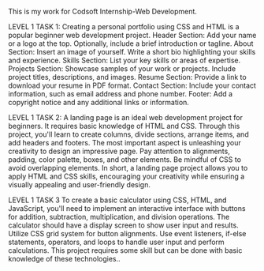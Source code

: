 This is my work for Codsoft Internship-Web Development.

LEVEL 1 TASK 1:
Creating a personal portfolio using CSS and HTML is a popular beginner web development project.
Header Section: Add your name or a logo at the top.
Optionally, include a brief introduction or tagline.
About Section: Insert an image of yourself.
Write a short bio highlighting your skills and experience.
Skills Section: List your key skills or areas of expertise.
Projects Section: Showcase samples of your work or projects.
Include project titles, descriptions, and images.
Resume Section: Provide a link to download your resume in PDF format.
Contact Section: Include your contact information, such as email address and phone number.
Footer: Add a copyright notice and any additional links or information.

LEVEL 1 TASK 2:
A landing page is an ideal web development project for beginners. 
It requires basic knowledge of HTML and CSS. Through this project, you'll learn to create columns, divide sections, arrange items, and add headers and footers. 
The most important aspect is unleashing your creativity to design an impressive page. Pay attention to alignments, padding, color palette, boxes, and other elements. 
Be mindful of CSS to avoid overlapping elements. 
In short, a landing page project allows you to apply HTML and CSS skills, encouraging your creativity while ensuring a visually appealing and user-friendly design.

LEVEL 1 TASK 3
To create a basic calculator using CSS, HTML, and JavaScript, you'll need to implement an interactive interface with buttons for addition, subtraction, multiplication, and division operations. 
The calculator should have a display screen to show user input and results. Utilize CSS grid system for button alignments.
Use event listeners, if-else statements, operators, and loops to handle user input and perform calculations. 
This project requires some skill but can be done with basic knowledge of these technologies..




